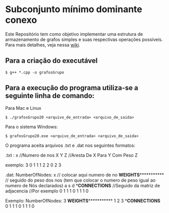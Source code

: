 # Subconjunto mínimo dominante conexo

Este Repositório tem como objetivo implementar uma estrutura de armazenamento de grafos simples e suas respectivas operações possíveis.
Para mais detalhes, veja nessa [wiki](https://github.com/renanNun/Minimum-independent-set-connected/wiki/Introdu%C3%A7%C3%A3o).

## Para a criação do executável

```
$ g++ *.cpp -o grafosGrupo
```

## Para a execução do programa utiliza-se a seguinte linha de comando:

Para Mac e Linux

```
$ ./grafosGrupo20 <arquivo_de_entrada> <arquivo_de_saida>
```

Para o sistema Windows:

```
$ grafosGrupo20.exe <arquivo_de_entrada> <arquivo_de_saida>
```

O programa aceita arquivos .txt e .dat nos seguintes formatos:

.txt :
x //Numero de nos
X Y Z //Aresta De X Para Y Com Peso Z

exemplo:
3
0 1 1
1 2 2
0 2 3

.dat: 
NumberOfNodes:
x // colocar aqui numero de no
******************WEIGHTS***************************** // seguido do peso dos nos (tem que colocar o numero de peso igual ao numero de Nós declarados)
a
s
d
*****************CONNECTIONS**************** //Seguido da matriz de adjacencia
//Por exemplo
0 1 1
1 0 1 
1 1 0 

Exemplo:
NumberOfNodes:
3
******************WEIGHTS*****************************
1
2
3
*****************CONNECTIONS****************
0 1 1
1 0 1 
1 1 0

